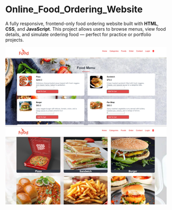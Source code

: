 # Online_Food_Ordering_Website
A fully responsive, frontend-only food ordering website built with **HTML**, **CSS**, and **JavaScript**. This project allows users to browse menus, view food details, and simulate ordering food — perfect for practice or portfolio projects.


![image alt](https://github.com/DS123-ally/Online_Food_Ordering_Website/blob/a365ff7c54ae35b7597443421416c3b728771647/Screenshot%202025-07-01%20203243.png)
![image alt](https://github.com/DS123-ally/Online_Food_Ordering_Website/blob/3f30b1a0afd4141344cf28d6253a61aded86862d/Screenshot%202025-07-01%20203403.png)




